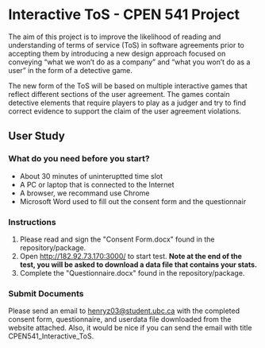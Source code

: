 # Interactive ToS - CPEN 541 Project

The aim of this project is to improve the likelihood of reading and understanding of terms of service (ToS) in software agreements prior to accepting them by introducing a new design approach focused on conveying “what we won’t do as a company” and “what you won’t do as a user” in the form of a detective game.  

The new form of the ToS will be based on multiple interactive games that reflect different sections of the user agreement. The games contain detective elements that require players to play as a judger and try to find correct evidence to support the claim of the user agreement violations.  


## User Study

### What do you need before you start?
* About 30 minutes of uninteruptted time slot
* A PC or laptop that is connected to the Internet
* A browser, we recommand use Chrome
* Microsoft Word used to fill out the consent form and the questionnair

### Instructions
1. Please read and sign the "Consent Form.docx" found in the repository/package. 
1. Open http://182.92.73.170:3000/ to start test. **Note at the end of the test, you will be asked to download a data file that contains your stats.**
1. Complete the "Questionnaire.docx" found in the repository/package.  

### Submit Documents

Please send an email to henryz03@student.ubc.ca with the completed consent form, questionnaire, and userdata file downloaded from the website attached. Also, it would be nice if you can send the email with title CPEN541_Interactive_ToS.
